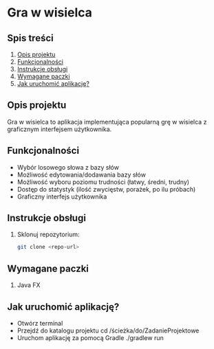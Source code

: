 # Gra w wisielca

## Spis treści

1. [Opis projektu](#opis-projektu)
2. [Funkcjonalności](#funkcjonalności)
3. [Instrukcje obsługi](#instrukcje-obsługi)
4. [Wymagane paczki](#wymagane-paczki)
5. [Jak uruchomić aplikację?](#jak-uruchomić-aplikację)

   
## Opis projektu

Gra w wisielca to aplikacja implementująca popularną grę w wisielca z graficznym interfejsem użytkownika. 

## Funkcjonalności

- Wybór losowego słowa z bazy słów
- Możliwość edytowania/dodawania bazy słów
- Możliwość wyboru poziomu trudności (łatwy, średni, trudny)
- Dostęp do statystyk (ilość zwycięstw, porażek, po ilu próbach)
- Graficzny interfejs użytkownika

## Instrukcje obsługi

1. Sklonuj repozytorium:
   ```sh
   git clone <repo-url>

## Wymagane paczki
1. Java FX

## Jak uruchomić aplikację?
- Otwórz terminal
- Przejdź do katalogu projektu
   cd /ścieżka/do/ZadanieProjektowe
- Uruchom aplikację za pomocą Gradle
   ./gradlew run
